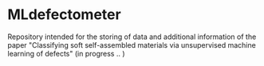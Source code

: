 # MLdefectometer
Repository intended for the storing of data and additional information of the paper "Classifying soft self-assembled materials via unsupervised machine learning of defects" (in progress .. )
